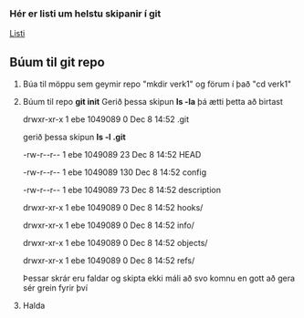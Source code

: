 ### Hér er listi um helstu skipanir í git

[Listi](https://git-scm.com/docs)

## Búum til git repo
1. Búa til möppu sem geymir repo "mkdir verk1" og förum í það "cd verk1"
2. Búum til repo **git init**
   Gerið þessa skipun **ls -la** þá ætti þetta að birtast
   
   drwxr-xr-x 1 ebe 1049089 0 Dec  8 14:52 .git

   gerið þessa skipun **ls -l .git**

   -rw-r--r-- 1 ebe 1049089  23 Dec  8 14:52 HEAD

   -rw-r--r-- 1 ebe 1049089 130 Dec  8 14:52 config

   -rw-r--r-- 1 ebe 1049089  73 Dec  8 14:52 description

   drwxr-xr-x 1 ebe 1049089   0 Dec  8 14:52 hooks/

   drwxr-xr-x 1 ebe 1049089   0 Dec  8 14:52 info/

   drwxr-xr-x 1 ebe 1049089   0 Dec  8 14:52 objects/</b>

   drwxr-xr-x 1 ebe 1049089   0 Dec  8 14:52 refs/

   Þessar skrár eru faldar og skipta ekki máli að svo komnu en gott að gera sér grein fyrir því

3. Halda

   

